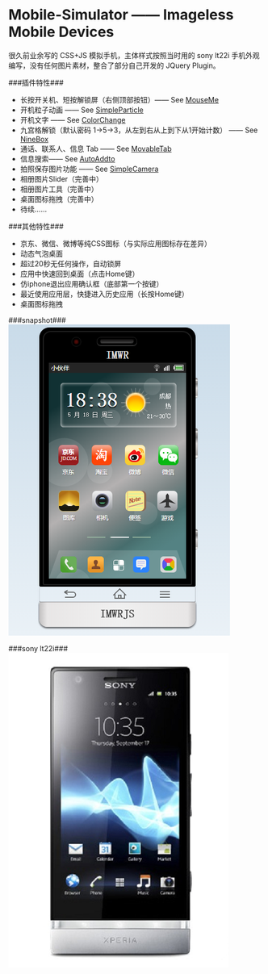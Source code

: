 # Mobile-Simulator —— Imageless Mobile Devices
很久前业余写的 CSS+JS 模拟手机，主体样式按照当时用的 sony lt22i 手机外观编写，没有任何图片素材，整合了部分自己开发的 JQuery Plugin。

###插件特性###
+ 长按开关机、短按解锁屏（右侧顶部按钮）—— See [MouseMe](https://github.com/imwr/MouseMe)
+ 开机粒子动画 —— See [SimpleParticle](https://github.com/imwr/SimpleParticle)
+ 开机文字 —— See [ColorChange](https://github.com/imwr/ColorChange)
+ 九宫格解锁（默认密码 1→5→3，从左到右从上到下从1开始计数） —— See [NineBox](https://github.com/imwr/NineBox)
+ 通话、联系人、信息 Tab —— See [MovableTab](https://github.com/imwr/MovableTab)
+ 信息搜索—— See [AutoAddto](https://github.com/imwr/AutoAddto)
+ 拍照保存图片功能 —— See [SimpleCamera](https://github.com/imwr/SimpleCamera)
+ 相册图片Slider（完善中）
+ 相册图片工具（完善中）
+ 桌面图标拖拽（完善中）
+ 待续......

###其他特性###
+ 京东、微信、微博等纯CSS图标（与实际应用图标存在差异）
+ 动态气泡桌面
+ 超过20秒无任何操作，自动锁屏
+ 应用中快速回到桌面（点击Home键）
+ 仿iphone退出应用确认框（底部第一个按键）
+ 最近使用应用层，快捷进入历史应用（长按Home键）
+ 桌面图标拖拽

###snapshot###
![image](snapshot/test.png)

###sony lt22i###
![image](snapshot/sony-lt22i.png)

<!--
###demo###
See [here](http://tt-cc.cn/front-end/jquery-game/imageless-mobile)
-->
